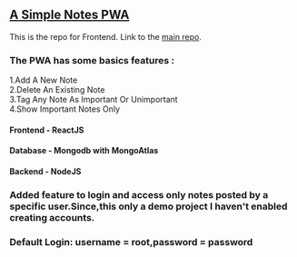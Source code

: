 ## [A Simple Notes PWA](https://safe-crag-31056.herokuapp.com/)

This is the repo for Frontend.
Link to the [main repo](https://github.com/sibesh1/Notes-PWA).

### The PWA has some basics features :

1.Add A New Note  
2.Delete An Existing Note  
3.Tag Any Note As Important Or Unimportant  
4.Show Important Notes Only

#### Frontend - ReactJS

#### Database - Mongodb with MongoAtlas

#### Backend - NodeJS

### Added feature to login and access only notes posted by a specific user.Since,this only a demo project I haven't enabled creating accounts.

### Default Login: username = root,password = password
